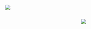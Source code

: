 <img src="https://img.shields.io/github/commit-activity/y/CartimDraluc/Cartimpedia"><br>
<p align=center>
<!--img src="https://github-readme-stats.vercel.app/api?username=CartimDraluc&theme=blue-green"> 
<img src="https://github-readme-streak-stats.herokuapp.com/?user=CartimDraluc&theme=blue-green"> <br>
<img src="https://github-profile-trophy.vercel.app/?username=CartimDraluc"><br>
<img src="https://github-readme-stats.vercel.app/api/top-langs/?username=CartimDraluc&theme=blue-green"-->
<br>
<img src="https://readme-jokes.vercel.app/api">
</p>
